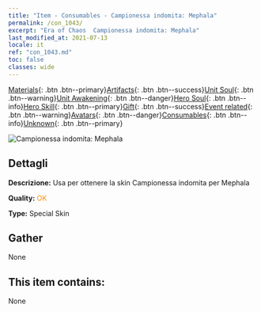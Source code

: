 ```yaml
---
title: "Item - Consumables - Campionessa indomita: Mephala"
permalink: /con_1043/
excerpt: "Era of Chaos  Campionessa indomita: Mephala"
last_modified_at: 2021-07-13
locale: it
ref: "con_1043.md"
toc: false
classes: wide
---
```

 [Materials](/ItemsIT/){: .btn .btn--primary}[Artifacts](/ItemsIT/Artifacts/){: .btn .btn--success}[Unit Soul](/ItemsIT/UnitSoul/){: .btn .btn--warning}[Unit Awakening](/ItemsIT/UnitAwakening/){: .btn .btn--danger}[Hero Soul](/ItemsIT/HeroSoul/){: .btn .btn--info}[Hero Skill](/ItemsIT/HeroSkill/){: .btn .btn--primary}[Gift](/ItemsIT/Gift/){: .btn .btn--success}[Event related](/ItemsIT/Events/){: .btn .btn--warning}[Avatars](/ItemsIT/Avatars/){: .btn .btn--danger}[Consumables](/ItemsIT/Consumables/){: .btn .btn--info}[Unknown](/ItemsIT/Unknown/){: .btn .btn--primary}

 ![Campionessa indomita: Mephala](/images/h/h_Mephala7.jpg)

## Dettagli
 **Descrizione:** Usa per ottenere la skin Campionessa indomita per Mephala

 **Quality:** <span style="color: #FF8C00">OK</span>

 **Type:** Special Skin

## Gather

  None

## This item contains:

  None

